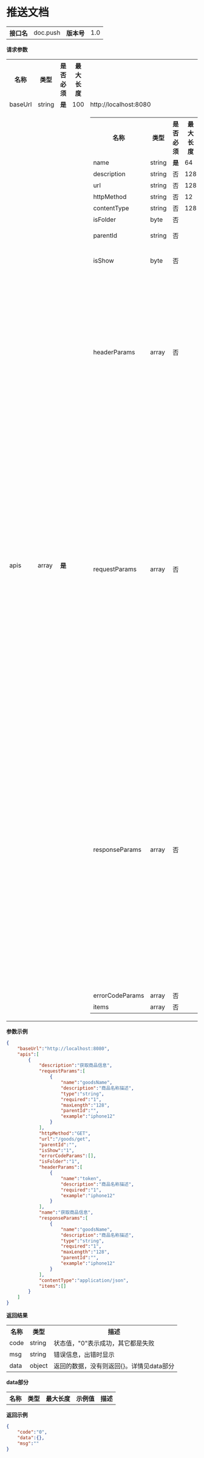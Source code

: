 
# 推送文档


<table>
    <tr>
        <th>接口名</th>
        <td>doc.push</td>
        <th>版本号</th>
        <td>1.0</td>
    </tr>
</table>

**请求参数**

<table>
    <tr>
        <th>名称</th>
        <th>类型</th>
        <th>是否必须</th>
        <th>最大长度</th>
        <th>示例值</th>
        <th>描述</th>
    </tr>
        <tr><td>baseUrl</td><td class="param-type">string</td><td><strong>是</strong></td><td>100</td><td>http://localhost:8080</td><td>baseUrl<br/></td></tr>
        <tr><td>apis</td><td class="param-type">array</td><td><strong>是</strong></td><td></td><td><table parentname="apis"><tr><th>名称</th><th>类型</th><th>是否必须</th><th>最大长度</th><th>示例值</th><th>描述</th></tr><tr><td>name</td><td class="param-type">string</td><td><strong>是</strong></td><td>64</td><td>获取商品信息</td><td>文档名称<br/></td></tr><tr><td>description</td><td class="param-type">string</td><td>否</td><td>128</td><td>获取商品信息</td><td>文档概述<br/></td></tr><tr><td>url</td><td class="param-type">string</td><td>否</td><td>128</td><td>/goods/get</td><td>url<br/></td></tr><tr><td>httpMethod</td><td class="param-type">string</td><td>否</td><td>12</td><td>GET</td><td>http方法<br/></td></tr><tr><td>contentType</td><td class="param-type">string</td><td>否</td><td>128</td><td>application/json</td><td>contentType<br/></td></tr><tr><td>isFolder</td><td class="param-type">byte</td><td>否</td><td></td><td>1</td><td>contentType<br/></td></tr><tr><td>parentId</td><td class="param-type">string</td><td>否</td><td></td><td></td><td>父节点, 没有填空字符串<br/></td></tr><tr><td>isShow</td><td class="param-type">byte</td><td>否</td><td></td><td>1</td><td>是否显示，1：显示，0：不显示<br/></td></tr><tr><td>headerParams</td><td class="param-type">array</td><td>否</td><td></td><td><table parentname="headerParams"><tr><th>名称</th><th>类型</th><th>是否必须</th><th>最大长度</th><th>示例值</th><th>描述</th></tr><tr><td>name</td><td class="param-type">string</td><td><strong>是</strong></td><td>50</td><td>token</td><td>header名称<br/></td></tr><tr><td>required</td><td class="param-type">byte</td><td><strong>是</strong></td><td></td><td>1</td><td>是否必须，1：是，0：否<br/></td></tr><tr><td>example</td><td class="param-type">string</td><td>否</td><td>100</td><td>iphone12</td><td>示例值<br/></td></tr><tr><td>description</td><td class="param-type">string</td><td>否</td><td>100</td><td>商品名称描述</td><td>描述<br/></td></tr></table></td><td>请求头<br/></td></tr><tr><td>requestParams</td><td class="param-type">array</td><td>否</td><td></td><td><table parentname="requestParams"><tr><th>名称</th><th>类型</th><th>是否必须</th><th>最大长度</th><th>示例值</th><th>描述</th></tr><tr><td>name</td><td class="param-type">string</td><td><strong>是</strong></td><td>50</td><td>goodsName</td><td>参数名<br/></td></tr><tr><td>type</td><td class="param-type">string</td><td><strong>是</strong></td><td>50</td><td>string</td><td>字段类型<br/></td></tr><tr><td>required</td><td class="param-type">byte</td><td><strong>是</strong></td><td></td><td>1</td><td>是否必须，1：是，0：否<br/></td></tr><tr><td>maxLength</td><td class="param-type">string</td><td>否</td><td>50</td><td>128</td><td>最大长度<br/></td></tr><tr><td>example</td><td class="param-type">string</td><td>否</td><td>100</td><td>iphone12</td><td>示例值<br/></td></tr><tr><td>description</td><td class="param-type">string</td><td>否</td><td>100</td><td>商品名称描述</td><td>描述<br/></td></tr><tr><td>parentId</td><td class="param-type">string</td><td>否</td><td></td><td></td><td>父节点, 没有填空字符串<br/></td></tr></table></td><td>请求参数<br/></td></tr><tr><td>responseParams</td><td class="param-type">array</td><td>否</td><td></td><td><table parentname="responseParams"><tr><th>名称</th><th>类型</th><th>是否必须</th><th>最大长度</th><th>示例值</th><th>描述</th></tr><tr><td>name</td><td class="param-type">string</td><td><strong>是</strong></td><td>50</td><td>goodsName</td><td>参数名<br/></td></tr><tr><td>type</td><td class="param-type">string</td><td><strong>是</strong></td><td>50</td><td>string</td><td>字段类型<br/></td></tr><tr><td>required</td><td class="param-type">byte</td><td><strong>是</strong></td><td></td><td>1</td><td>是否必须，1：是，0：否<br/></td></tr><tr><td>maxLength</td><td class="param-type">string</td><td>否</td><td>50</td><td>128</td><td>最大长度<br/></td></tr><tr><td>example</td><td class="param-type">string</td><td>否</td><td>100</td><td>iphone12</td><td>示例值<br/></td></tr><tr><td>description</td><td class="param-type">string</td><td>否</td><td>100</td><td>商品名称描述</td><td>描述<br/></td></tr><tr><td>parentId</td><td class="param-type">string</td><td>否</td><td></td><td></td><td>父节点, 没有填空字符串<br/></td></tr></table></td><td>返回参数<br/></td></tr><tr><td>errorCodeParams</td><td class="param-type">array</td><td>否</td><td></td><td></td><td>错误码<br/></td></tr><tr><td>items</td><td class="param-type">array</td><td>否</td><td></td><td></td><td>文档项<br/></td></tr></table></td><td>api列表<br/></td></tr>
    </table>

**参数示例**

```json
{
	"baseUrl":"http://localhost:8080",
	"apis":[
		{
			"description":"获取商品信息",
			"requestParams":[
				{
					"name":"goodsName",
					"description":"商品名称描述",
					"type":"string",
					"required":"1",
					"maxLength":"128",
					"parentId":"",
					"example":"iphone12"
				}
			],
			"httpMethod":"GET",
			"url":"/goods/get",
			"parentId":"",
			"isShow":"1",
			"errorCodeParams":[],
			"isFolder":"1",
			"headerParams":[
				{
					"name":"token",
					"description":"商品名称描述",
					"required":"1",
					"example":"iphone12"
				}
			],
			"name":"获取商品信息",
			"responseParams":[
				{
					"name":"goodsName",
					"description":"商品名称描述",
					"type":"string",
					"required":"1",
					"maxLength":"128",
					"parentId":"",
					"example":"iphone12"
				}
			],
			"contentType":"application/json",
			"items":[]
		}
	]
}
```

**返回结果**

<table>
    <tr>
        <th>名称</th>
        <th>类型</th>
        <th>描述</th>
    </tr>
    <tr>
        <td>code</td>
        <td>string</td>
        <td>状态值，"0"表示成功，其它都是失败</td>
    </tr>
    <tr>
        <td>msg</td>
        <td>string</td>
        <td>错误信息，出错时显示</td>
    </tr>
        <tr>
        <td>data</td>
        <td>object</td>
        <td>返回的数据，没有则返回{}。详情见data部分</td>
    </tr>
    </table>

**data部分**

<table>
    <tr>
        <th>名称</th>
        <th>类型</th>
        <th>最大长度</th>
        <th>示例值</th>
        <th>描述</th>
    </tr>
    </table>


**返回示例**

```json
{
	"code":"0",
	"data":{},
	"msg":""
}
```


